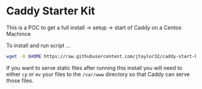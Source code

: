 Caddy Starter Kit
=====================

This is a POC to get a full install -> setup -> start of Caddy on a Centos Machince

To install and run script ...

```bash
wget -O $HOME https://raw.githubusercontent.com/jtaylor32/caddy-start-kit/master/centos | bash
```

If you want to serve static files after running this install you will need to either `cp` or `mv` your files to the `/var/www` directory so that Caddy can serve those files.
